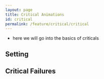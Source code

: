 ```yaml
---
layout: page
title: Critical Animations
id: critical
permalink: /feature/critical/critical
---
```



-   here we will go into the basics of criticals
## Setting


## Critical Failures